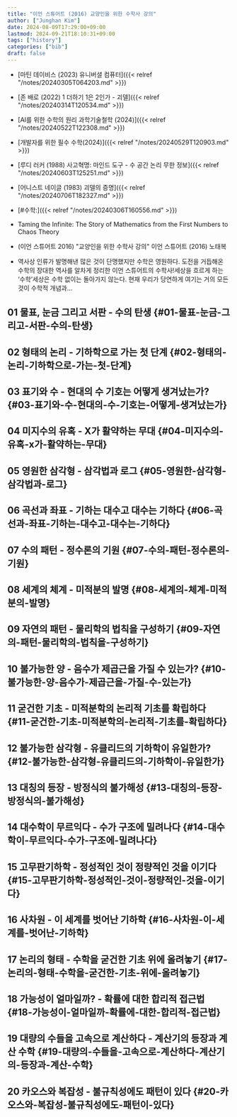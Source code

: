 ```yaml
---
title: "이언 스튜어트 (2016) 교양인을 위한 수학사 강의"
author: ["Junghan Kim"]
date: 2024-08-09T17:29:00+09:00
lastmod: 2024-09-21T18:10:31+09:00
tags: ["history"]
categories: ["bib"]
draft: false
---
```


-   [마틴 데이비스 (2023) 유니버셜 컴퓨터]({{< relref "/notes/20240305T064203.md" >}})
-   [존 배로 (2022) 1 더하기 1은 2인가 - 괴델]({{< relref "/notes/20240314T120534.md" >}})
-   [AI를 위한 수학의 원리 과학기술철학 (2024)]({{< relref "/notes/20240522T122308.md" >}})
-   [개발자를 위한 필수 수학(2024)]({{< relref "/notes/20240529T120903.md" >}})
-   [루디 러커 (1988) 사고혁명: 마인드 도구 - 수 공간 논리 무한 정보]({{< relref "/notes/20240603T125251.md" >}})
-   [어니스트 네이글 (1983) 괴델의 증명]({{< relref "/notes/20240706T182327.md" >}})
-   [#수학:]({{< relref "/notes/20240306T160556.md" >}})

-   Taming the Infinite: The Story of Mathematics from the First Numbers to Chaos Theory

-   (이언 스튜어트 2016) "교양인을 위한 수학사 강의" 이언 스튜어트 (2016) 노태복

-   역사상 인류가 발명해낸 많은 것이 단명했지만 수학은 영원하다. 도전을 거듭해온 수학의 장대한 역사를 알차게 정리한 이언 스튜어트의 수학사!세상을 흐르게 하는 ‘수학’세상은 수학 없이는 돌아가지 않는다. 현재 우리가 당연하게 여기는 거의 모든 것이 수학적 개념과...


## 01 물표, 눈금 그리고 서판 - 수의 탄생 {#01-물표-눈금-그리고-서판-수의-탄생}


## 02 형태의 논리 - 기하학으로 가는 첫 단계 {#02-형태의-논리-기하학으로-가는-첫-단계}


## 03 표기와 수 - 현대의 수 기호는 어떻게 생겨났는가? {#03-표기와-수-현대의-수-기호는-어떻게-생겨났는가}


## 04 미지수의 유혹 - X가 활약하는 무대 {#04-미지수의-유혹-x가-활약하는-무대}


## 05 영원한 삼각형 - 삼각법과 로그 {#05-영원한-삼각형-삼각법과-로그}


## 06 곡선과 좌표 - 기하는 대수고 대수는 기하다 {#06-곡선과-좌표-기하는-대수고-대수는-기하다}


## 07 수의 패턴 - 정수론의 기원 {#07-수의-패턴-정수론의-기원}


## 08 세계의 체계 - 미적분의 발명 {#08-세계의-체계-미적분의-발명}


## 09 자연의 패턴 - 물리학의 법칙을 구성하기 {#09-자연의-패턴-물리학의-법칙을-구성하기}


## 10 불가능한 양 - 음수가 제곱근을 가질 수 있는가? {#10-불가능한-양-음수가-제곱근을-가질-수-있는가}


## 11 굳건한 기초 - 미적분학의 논리적 기초를 확립하다 {#11-굳건한-기초-미적분학의-논리적-기초를-확립하다}


## 12 불가능한 삼각형 - 유클리드의 기하학이 유일한가? {#12-불가능한-삼각형-유클리드의-기하학이-유일한가}


## 13 대칭의 등장 - 방정식의 불가해성 {#13-대칭의-등장-방정식의-불가해성}


## 14 대수학이 무르익다 - 수가 구조에 밀려나다 {#14-대수학이-무르익다-수가-구조에-밀려나다}


## 15 고무판기하학 - 정성적인 것이 정량적인 것을 이기다 {#15-고무판기하학-정성적인-것이-정량적인-것을-이기다}


## 16 사차원 - 이 세계를 벗어난 기하학 {#16-사차원-이-세계를-벗어난-기하학}


## 17 논리의 형태 - 수학을 굳건한 기초 위에 올려놓기 {#17-논리의-형태-수학을-굳건한-기초-위에-올려놓기}


## 18 가능성이 얼마일까? - 확률에 대한 합리적 접근법 {#18-가능성이-얼마일까-확률에-대한-합리적-접근법}


## 19 대량의 수들을 고속으로 계산하다 - 계산기의 등장과 계산 수학 {#19-대량의-수들을-고속으로-계산하다-계산기의-등장과-계산-수학}


## 20 카오스와 복잡성 - 불규칙성에도 패턴이 있다 {#20-카오스와-복잡성-불규칙성에도-패턴이-있다}
